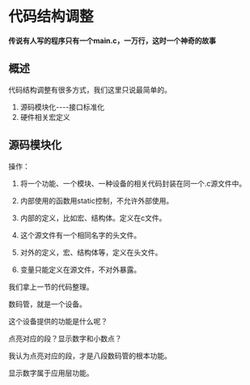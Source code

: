 # 代码结构调整

**传说有人写的程序只有一个main.c，一万行，这时一个神奇的故事**

## 概述

代码结构调整有很多方式，我们这里只说最简单的。

1. 源码模块化----接口标准化
2. 硬件相关宏定义

## 源码模块化

操作：

1. 将一个功能、一个模块、一种设备的相关代码封装在同一个.c源文件中。

2. 内部使用的函数用static控制，不允许外部使用。
3. 内部的定义，比如宏、结构体。定义在c文件。
4. 这个源文件有一个相同名字的头文件。
5. 对外的定义，宏、结构体等，定义在头文件。
6. 变量只能定义在源文件，不对外暴露。

我们拿上一节的代码整理。

数码管，就是一个设备。

这个设备提供的功能是什么呢？

点亮对应的段？显示数字和小数点？

我认为点亮对应的段，才是八段数码管的根本功能。

显示数字属于应用层功能。